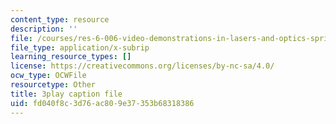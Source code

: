 ```yaml
---
content_type: resource
description: ''
file: /courses/res-6-006-video-demonstrations-in-lasers-and-optics-spring-2008/fd040f8c3d76ac809e37353b68318386_YNueJ1Al-CI.srt
file_type: application/x-subrip
learning_resource_types: []
license: https://creativecommons.org/licenses/by-nc-sa/4.0/
ocw_type: OCWFile
resourcetype: Other
title: 3play caption file
uid: fd040f8c-3d76-ac80-9e37-353b68318386
---
```

